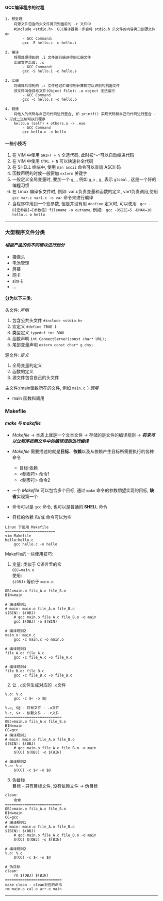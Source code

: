 #### GCC编译程序的过程
```
1. 预处理
    将源文件包含的头文件拷贝到当前的 .c 文件中
    #include <stdio.h>  GCC编译器第一步会将 stdio.h 头文件的内容拷贝到源文件中
        - GCC Command:
        gcc -E hello.c -o hello.i

2. 编译
    将预处理得到的 .i 文件进行编译得到汇编文件
    汇编文件后缀: .s
        - GCC Command:
        gcc -S hello.i -o hello.s

3. 汇编
    将编译后得到的 .s 文件经过汇编得到计算机可以识别的机器文件
    该文件叫做目标文件(Object File): .o object 无法运行
        - GCC Command
        gcc -c hello.s -o hello.o

4. 链接
    将他人的代码与自己的代码进行整合, 如 printf() 实现代码和自己的代码进行整合 -> 形成二进制可执行程序
    hello.o (self) + others.o -> .exe
        - GCC Command
        gcc hello.o -o hello
```


#### 一些小技巧
1. 在 VIM 中使用 `SHIFT + V` 全选代码, 此时按`"="`可以自动缩进代码
2. 在 VIM 中使用 `CTRL + N` 可以快速补全代码
3. 在 SHELL 终端中, 使用 `man ascii` 命令可以查询 ASCII 码
4. 函数声明的时候一般要加 `extern` 关键字
5. 一般定义全局变量时, 要加一个 `g_` , 例如 `g_x` , `g_` 表示 `global` , 这是一个好的编程习惯
6. 在 Linux 编译多文件时, 例如: var.c负责变量和函数的定义, var1负责调用,使用 `gcc var.c var1.c -o var` 命令来进行编译
7. 当程序中用到一个宏参数, 但是并没有用 `#define` 定义时, 可以使用 ` gcc -D[宏参数]=[参数值] filename -o outname`, 例如: ` gcc -DSIZE=5 -DMAX=10 hello.c o hello`

---
### **大型程序文件分类**
#### ***根据产品的的不同模块进行划分***
- 摄像头
- 电池管理
- 屏幕
- 网卡
- sim卡
- ...
#### 分为以下三类:
头文件: _声明_
1. 包含公共头文件 ` #include <stdio.h> `
2. 宏定义 `#define TRUE 1`
3. 类型定义 `typedef int BOOL`
4. 函数声明 `int ConnectServer(const char* URL);`
5. 尾部变量声明 `extern const char* g_dns;`

源文件: _定义_
1. 全局变量的定义
2. 函数的定义
3. 源文件包含自己的头文件

主文件:(main函数所在的文件, 例如 `main.c `) _调用_
- main 函数和调用

### **Makefile**
#### ***make 与 makefile***
- _Makefile_ -> 本质上就是一个文本文件 -> 存储的是文件的编译规则 -> ***将来可以让程序按照文件中的编译规则进行编译***

- _Makefile_ 需要描述的就是**目标**、**依赖**以及从依赖产生目标所需要执行的各种命令
  - 目标:依赖
  - <制表符> 命令1
  - <制表符> 命令2
- 一个 _Makefile_ 可以包含多个目标, 通过 `make` 命令的参数期望实现的目标, **缺省**实现第一个
- 命令可以是 `gcc` 命令, 也可以是普通的 **SHELL** 命令
- 目标的依赖 和/或 命令可以为空

``` 
Linux 下使用 Makefile
=======================
vim Makefile
hello:hello.c
    gcc hello.c -o hello

```
Makefile的一些使用技巧:
1. 变量: 类似于 C语言里的宏
<br><t>` OBJ=main.o `</t> 
<br>使用:
<br> ` $(OBJ) ` 等价于 `main.o`
```
OBJ=main.o fila_A.o file_B.o
BIN=main

# 编译规则1
# main: main.o file_A.o file_B.o
$(BIN): $(OBJ)
    # gcc main.o file_A.o file_B.o -o main
    gcc $(OBJ) -o $(BIN)

# 编译规则2
main.o: main.c
    gcc -c main.c -o main.o

# 编译规则3
file_A.o: file_A.c
    gcc -c file_A.c -o file_A.o

# 编译规则4
file_B.o: file_B.c
    gcc -c file_B.c -o file_B.o
```
2. 让 ` .c `文件生成对应的 ` .o `文件
```
%.o: %.c
    gcc -c $< -o $@

%.o, $@ - 目标文件 - .o文件
%.c, $< - 依赖文件 - .c文件
==========================
OBJ=main.o fila_A.o file_B.o
BIN=main
CC=gcc
# 编译规则1
# main: main.o file_A.o file_B.o
$(BIN): $(OBJ)
    # gcc main.o file_A.o file_B.o -o main
    $(CC) $(OBJ) -o $(BIN)

# 编译规则2
%.o: %.c
    $(CC) -c $< -o $@
```
3. 伪目标
<br>目标 - 只有目标文件, 没有依赖文件 -> 伪目标
```
clean:
    命令
==========================
OBJ=main.o fila_A.o file_B.o
BIN=main
CC=gcc
# 编译规则1
# main: main.o file_A.o file_B.o
$(BIN): $(OBJ)
    # gcc main.o file_A.o file_B.o -o main
    $(CC) $(OBJ) -o $(BIN)

# 编译规则2
%.o: %.c
    $(CC) -c $< -o $@

# 伪目标
clean:
    rm $(OBJ) $(BIN)
==========================
make clean - clean对应的命令
rm main.o cal.o arr.o main
```
---

